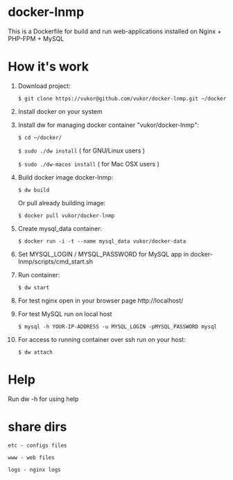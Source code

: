 docker-lnmp
===========

This is a Dockerfile for build and run web-applications installed on Nginx + PHP-FPM + MySQL

How it's work
===========

1. Download project:

    ``$ git clone https://vukor@github.com/vukor/docker-lnmp.git ~/docker``

2. Install docker on your system

3. Install dw for managing docker container "vukor/docker-lnmp":

    ``$ cd ~/docker/``
    
    ``$ sudo ./dw install`` ( for GNU/Linux users )
    
    ``$ sudo ./dw-macos install`` ( for Mac OSX users )

4. Build docker image docker-lnmp:

    ``$ dw build``
    
   Or pull already building image:
   
    ``$ docker pull vukor/docker-lnmp``

5. Create mysql_data container:
 
    ``$ docker run -i -t --name mysql_data vukor/docker-data``

6. Set MYSQL_LOGIN / MYSQL_PASSWORD for MySQL app in docker-lnmp/scripts/cmd_start.sh

7. Run container:

    ``$ dw start``

8. For test nginx open in your browser page http://localhost/

9. For test MySQL run on local host
 
    ``$ mysql -h YOUR-IP-ADDRESS -u MYSQL_LOGIN -pMYSQL_PASSWORD mysql``

10. For access to running container over ssh run on your host:

    ``$ dw attach``

Help
===========

Run dw -h for using help


share dirs
===========

``etc - configs files``

``www - web files``

``logs - nginx logs``

